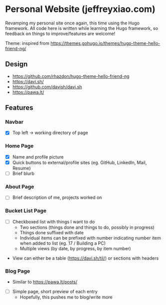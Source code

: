 # Personal Website (jeffreyxiao.com)

Revamping my personal site once again, this time using the Hugo framework. All code here is written while learning the Hugo framework, so feedback on things to improve/features are welcome!

Theme: inspired from https://themes.gohugo.io/themes/hugo-theme-hello-friend-ng/

## Design
- https://github.com/rhazdon/hugo-theme-hello-friend-ng
- https://davi.sh/
- https://github.com/davish/davi.sh
- https://pawa.lt/

## Features
### Navbar
- [x] Top left -> working directory of page
### Home Page
- [x] Name and profile picture
- [x] Quick buttons to external/profile sites (eg. GitHub, LinkedIn, Mail, Resume)
- [ ] Brief blurb
### About Page
- [ ] Brief description of me, projects worked on
### Bucket List Page
- [ ] Checkboxed list with things I want to do
    - Two sections (things done and things to do, possibly in progress)
    - Things done suffixed with date
    - Individual items can be prefixed with number indicating number item when added to list (eg. 17 / Building a PC)
    - Multiple views (by date, by progress, by item number)
- View can either be a table (https://davi.sh/til/) or sections with headers
### Blog Page
- Similar to https://pawa.lt/posts/
- [ ] Simple page, short preview of each entry
    - Hopefully, this pushes me to blog/write more
